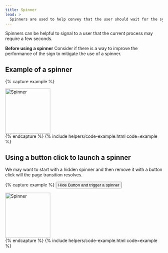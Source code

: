 ```yaml
---
title: Spinner
lead: >
  Spinners are used to help convey that the user should wait for the system to resolve.
---
```


Spinners can be helpful to signal to a user that the current process may require a few seconds.

**Before using a spinner** Consider if there is  a way to improve the performance of the sign to mitigate the use of a spinner.

## Example of a spinner

{% capture example %}
<div class="lg-spinner">
  <div>
    <img
      src="{{ site.baseurl }}/assets/img/spinner.gif"
      srcset="{{ site.baseurl }}/assets/img/spinner.gif,
              {{ site.baseurl }}/assets/img/spinner@2x.gif 2x"
      width="144"
      height="144"
      class="text-middle"
      alt="Spinner"
    />
  </div>
</div>
{% endcapture %}
{% include helpers/code-example.html code=example %}

## Using a button click to launch a spinner

We may want to start with a hidden spinner and then remove it with a button click will the page transition resolves. 

{% capture example %}
<button class="usa-button__lg-invokeSpinner">Hide Button and trigger a spinner</button>
<div class="lg-spinner lg-spinner--hidden" id="spinner-id">
  <div>
    <img
      src="{{ site.baseurl }}/assets/img/spinner.gif"
      srcset="{{ site.baseurl }}/assets/img/spinner.gif,
              {{ site.baseurl }}/assets/img/spinner@2x.gif 2x"
      width="144"
      height="144"
      class="text-middle"
      alt="Spinner"
    />
  </div>
</div>
{% endcapture %}
{% include helpers/code-example.html code=example %}
